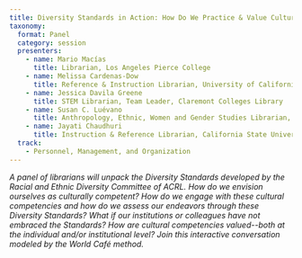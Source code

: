 ```yaml
---
title: Diversity Standards in Action: How Do We Practice & Value Cultural Competencies?
taxonomy:
  format: Panel
  category: session
  presenters:
    - name: Mario Macías
      title: Librarian, Los Angeles Pierce College
    - name: Melissa Cardenas-Dow
      title: Reference & Instruction Librarian, University of California, Riverside
    - name: Jessica Davila Greene
      title: STEM Librarian, Team Leader, Claremont Colleges Library
    - name: Susan C. Luévano
      title: Anthropology, Ethnic, Women and Gender Studies Librarian, California State University Long Beach
    - name: Jayati Chaudhuri
      title: Instruction & Reference Librarian, California State University, Los Angeles
  track:
    - Personnel, Management, and Organization
---
```

_A panel of librarians will unpack the Diversity Standards developed by the Racial and Ethnic Diversity Committee of ACRL. How do we envision ourselves as culturally competent? How do we engage with these cultural competencies and how do we assess our endeavors through these Diversity Standards? What if our institutions or colleagues have not embraced the Standards? How are cultural competencies valued--both at the individual and/or institutional level? Join this interactive conversation modeled by the World Café method._
